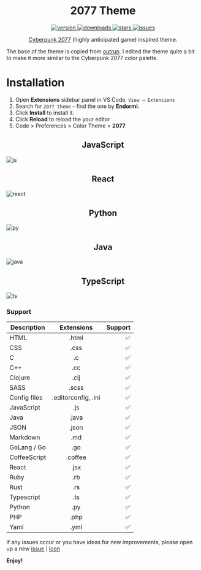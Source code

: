 <h1 align="center">
  2077 Theme
</h1>

<p align="center">
  <a href="https://marketplace.visualstudio.com/items?itemName=Endormi.2077-theme">
    <img src="https://img.shields.io/visual-studio-marketplace/v/endormi.2077-theme.svg?color=purple&label=Marketplace%20version&style=popout-square" alt="version" />
  </a>
  <a href="https://marketplace.visualstudio.com/items?itemName=Endormi.2077-theme">
    <img src="https://img.shields.io/visual-studio-marketplace/d/Endormi.2077-theme?style=flat-square" alt="downloads" />
  </a>
  <a href="https://marketplace.visualstudio.com/items?itemName=Endormi.2077-theme#review-details">
    <img src="https://img.shields.io/visual-studio-marketplace/stars/endormi.2077-theme.svg?color=yellow&label=Rating&style=popout-square" alt="stars" />
  </a>
  <a href="https://github.com/endormi/vscode-2077-theme/issues">
    <img src="https://img.shields.io/github/issues-raw/endormi/vscode-2077-theme.svg?color=blue&label=Open%20issues&style=popout-square" alt="issues" />
  </a>
</p>

<p align="center"><a href="https://www.cyberpunk.net">Cyberpunk 2077</a> (highly anticipated game) inspired theme.</p>

The base of the theme is copied from [outrun](https://github.com/samrap/outrun-theme-vscode).
I edited the theme quite a bit to make it more similar to the Cyberpunk 2077 color palette.

# Installation

1. Open **Extensions** sidebar panel in VS Code. `View → Extensions`
2. Search for `2077 theme` - find the one by **Endormi**.
3. Click **Install** to install it.
4. Click **Reload** to reload the your editor
5. Code > Preferences > Color Theme > **2077**

<h2 align="center">
  JavaScript
</h2>

![js](https://user-images.githubusercontent.com/39559256/59502682-1258c180-8ea7-11e9-8ab5-287642eb30ce.PNG)

<h2 align="center">
  React
</h2>

![react](https://user-images.githubusercontent.com/39559256/59502752-3fa56f80-8ea7-11e9-81f1-e5d7230ee6e7.png)

<h2 align="center">
  Python
</h2>

![py](https://user-images.githubusercontent.com/39559256/59502733-2e5c6300-8ea7-11e9-87d9-5b186c482bbd.PNG)

<h2 align="center">
  Java
</h2>

![java](https://user-images.githubusercontent.com/39559256/61230780-691a1b00-a733-11e9-99fc-cb5f0a1d5422.PNG)

<h2 align="center">
  TypeScript
</h2>

![ts](https://user-images.githubusercontent.com/39559256/59502784-564bc680-8ea7-11e9-8c6f-3752ee02a384.PNG)

### Support

| Description       | Extensions         | Support  |
| ------------- |:-------------:| -----:|
| HTML      | .html | ✅ |
| CSS      | .css      |   ✅ |
| C      | .c      |   ✅ |
| C++      | .cc      |   ✅ |
| Clojure      | .clj      |   ✅ |
| SASS      | .scss      |   ✅ |
| Config files | .editorconfig, .ini      |  ✅ |
| JavaScript | .js     |  ✅ |
| Java | .java    |  ✅ |
| JSON | .json      |  ✅ |
| Markdown | .md      |  ✅ |
| GoLang / Go | .go      |  ✅ |
| CoffeeScript | .coffee     |  ✅ |
| React | .jsx     |  ✅ |
| Ruby | .rb     |  ✅ |
| Rust | .rs     |  ✅ |
| Typescript | .ts     |  ✅ |
| Python | .py     |  ✅ |
| PHP | .php     |  ✅ |
| Yaml | .yml     | ✅ |

If any issues occur or you have ideas for new improvements, please open up a new [issue](https://github.com/endormi/vscode-2077-theme/issues) | [Icon](https://www.freepik.com/free-vector/night-city-skyline-background_1276620.htm)

**Enjoy!**
